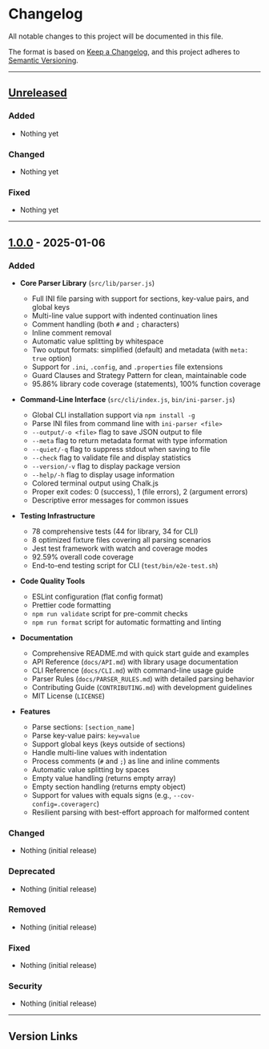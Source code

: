 # Changelog

All notable changes to this project will be documented in this file.

The format is based on [Keep a Changelog](https://keepachangelog.com/en/1.1.0/),
and this project adheres to [Semantic Versioning](https://semver.org/spec/v2.0.0.html).

---

## [Unreleased]

### Added
- Nothing yet

### Changed
- Nothing yet

### Fixed
- Nothing yet

---

## [1.0.0] - 2025-01-06

### Added
- **Core Parser Library** (`src/lib/parser.js`)
  - Full INI file parsing with support for sections, key-value pairs, and global keys
  - Multi-line value support with indented continuation lines
  - Comment handling (both `#` and `;` characters)
  - Inline comment removal
  - Automatic value splitting by whitespace
  - Two output formats: simplified (default) and metadata (with `meta: true` option)
  - Support for `.ini`, `.config`, and `.properties` file extensions
  - Guard Clauses and Strategy Pattern for clean, maintainable code
  - 95.86% library code coverage (statements), 100% function coverage

- **Command-Line Interface** (`src/cli/index.js`, `bin/ini-parser.js`)
  - Global CLI installation support via `npm install -g`
  - Parse INI files from command line with `ini-parser <file>`
  - `--output/-o <file>` flag to save JSON output to file
  - `--meta` flag to return metadata format with type information
  - `--quiet/-q` flag to suppress stdout when saving to file
  - `--check` flag to validate file and display statistics
  - `--version/-v` flag to display package version
  - `--help/-h` flag to display usage information
  - Colored terminal output using Chalk.js
  - Proper exit codes: 0 (success), 1 (file errors), 2 (argument errors)
  - Descriptive error messages for common issues

- **Testing Infrastructure**
  - 78 comprehensive tests (44 for library, 34 for CLI)
  - 8 optimized fixture files covering all parsing scenarios
  - Jest test framework with watch and coverage modes
  - 92.59% overall code coverage
  - End-to-end testing script for CLI (`test/bin/e2e-test.sh`)

- **Code Quality Tools**
  - ESLint configuration (flat config format)
  - Prettier code formatting
  - `npm run validate` script for pre-commit checks
  - `npm run format` script for automatic formatting and linting

- **Documentation**
  - Comprehensive README.md with quick start guide and examples
  - API Reference (`docs/API.md`) with library usage documentation
  - CLI Reference (`docs/CLI.md`) with command-line usage guide
  - Parser Rules (`docs/PARSER_RULES.md`) with detailed parsing behavior
  - Contributing Guide (`CONTRIBUTING.md`) with development guidelines
  - MIT License (`LICENSE`)

- **Features**
  - Parse sections: `[section_name]`
  - Parse key-value pairs: `key=value`
  - Support global keys (keys outside of sections)
  - Handle multi-line values with indentation
  - Process comments (`#` and `;`) as line and inline comments
  - Automatic value splitting by spaces
  - Empty value handling (returns empty array)
  - Empty section handling (returns empty object)
  - Support for values with equals signs (e.g., `--cov-config=.coveragerc`)
  - Resilient parsing with best-effort approach for malformed content

### Changed
- Nothing (initial release)

### Deprecated
- Nothing (initial release)

### Removed
- Nothing (initial release)

### Fixed
- Nothing (initial release)

### Security
- Nothing (initial release)

---

## Version Links

[Unreleased]: https://github.com/notfounnd/ini-parser/compare/v1.0.0...HEAD
[1.0.0]: https://github.com/notfounnd/ini-parser/releases/tag/v1.0.0
